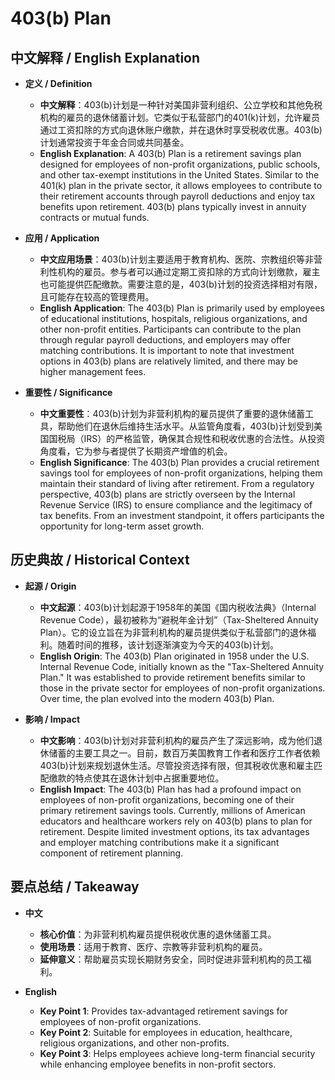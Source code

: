 # 403(b) Plan

## 中文解释 / English Explanation

* **定义 / Definition**  
  - **中文解释**：403(b)计划是一种针对美国非营利组织、公立学校和其他免税机构的雇员的退休储蓄计划。它类似于私营部门的401(k)计划，允许雇员通过工资扣除的方式向退休账户缴款，并在退休时享受税收优惠。403(b)计划通常投资于年金合同或共同基金。  
  - **English Explanation**: A 403(b) Plan is a retirement savings plan designed for employees of non-profit organizations, public schools, and other tax-exempt institutions in the United States. Similar to the 401(k) plan in the private sector, it allows employees to contribute to their retirement accounts through payroll deductions and enjoy tax benefits upon retirement. 403(b) plans typically invest in annuity contracts or mutual funds.

* **应用 / Application**  
  - **中文应用场景**：403(b)计划主要适用于教育机构、医院、宗教组织等非营利性机构的雇员。参与者可以通过定期工资扣除的方式向计划缴款，雇主也可能提供匹配缴款。需要注意的是，403(b)计划的投资选择相对有限，且可能存在较高的管理费用。  
  - **English Application**: The 403(b) Plan is primarily used by employees of educational institutions, hospitals, religious organizations, and other non-profit entities. Participants can contribute to the plan through regular payroll deductions, and employers may offer matching contributions. It is important to note that investment options in 403(b) plans are relatively limited, and there may be higher management fees.

* **重要性 / Significance**  
  - **中文重要性**：403(b)计划为非营利机构的雇员提供了重要的退休储蓄工具，帮助他们在退休后维持生活水平。从监管角度看，403(b)计划受到美国国税局（IRS）的严格监管，确保其合规性和税收优惠的合法性。从投资角度看，它为参与者提供了长期资产增值的机会。  
  - **English Significance**: The 403(b) Plan provides a crucial retirement savings tool for employees of non-profit organizations, helping them maintain their standard of living after retirement. From a regulatory perspective, 403(b) plans are strictly overseen by the Internal Revenue Service (IRS) to ensure compliance and the legitimacy of tax benefits. From an investment standpoint, it offers participants the opportunity for long-term asset growth.

## 历史典故 / Historical Context

* **起源 / Origin**  
  - **中文起源**：403(b)计划起源于1958年的美国《国内税收法典》（Internal Revenue Code），最初被称为“避税年金计划”（Tax-Sheltered Annuity Plan）。它的设立旨在为非营利机构的雇员提供类似于私营部门的退休福利。随着时间的推移，该计划逐渐演变为今天的403(b)计划。  
  - **English Origin**: The 403(b) Plan originated in 1958 under the U.S. Internal Revenue Code, initially known as the "Tax-Sheltered Annuity Plan." It was established to provide retirement benefits similar to those in the private sector for employees of non-profit organizations. Over time, the plan evolved into the modern 403(b) Plan.

* **影响 / Impact**  
  - **中文影响**：403(b)计划对非营利机构的雇员产生了深远影响，成为他们退休储蓄的主要工具之一。目前，数百万美国教育工作者和医疗工作者依赖403(b)计划来规划退休生活。尽管投资选择有限，但其税收优惠和雇主匹配缴款的特点使其在退休计划中占据重要地位。  
  - **English Impact**: The 403(b) Plan has had a profound impact on employees of non-profit organizations, becoming one of their primary retirement savings tools. Currently, millions of American educators and healthcare workers rely on 403(b) plans to plan for retirement. Despite limited investment options, its tax advantages and employer matching contributions make it a significant component of retirement planning.

## 要点总结 / Takeaway

* **中文**  
  - **核心价值**：为非营利机构雇员提供税收优惠的退休储蓄工具。  
  - **使用场景**：适用于教育、医疗、宗教等非营利机构的雇员。  
  - **延伸意义**：帮助雇员实现长期财务安全，同时促进非营利机构的员工福利。  

* **English**  
  - **Key Point 1**: Provides tax-advantaged retirement savings for employees of non-profit organizations.  
  - **Key Point 2**: Suitable for employees in education, healthcare, religious organizations, and other non-profits.  
  - **Key Point 3**: Helps employees achieve long-term financial security while enhancing employee benefits in non-profit sectors.